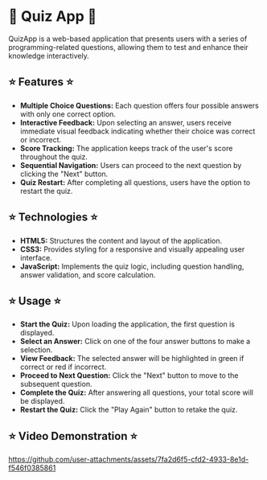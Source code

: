 # 🌸 Quiz App 🌸

QuizApp is a web-based application that presents users with a series of programming-related questions, allowing them to test and enhance their knowledge interactively.

## ⭐ Features ⭐

- **Multiple Choice Questions:** Each question offers four possible answers with only one correct option.
- **Interactive Feedback:** Upon selecting an answer, users receive immediate visual feedback indicating whether their choice was correct or incorrect.
- **Score Tracking:** The application keeps track of the user's score throughout the quiz.
- **Sequential Navigation:** Users can proceed to the next question by clicking the "Next" button.
- **Quiz Restart:** After completing all questions, users have the option to restart the quiz.
  
 ## ⭐ Technologies ⭐

- **HTML5:** Structures the content and layout of the application.
- **CSS3:** Provides styling for a responsive and visually appealing user interface.
- **JavaScript:** Implements the quiz logic, including question handling, answer validation, and score calculation.

## ⭐ Usage ⭐

- **Start the Quiz:** Upon loading the application, the first question is displayed.
- **Select an Answer:** Click on one of the four answer buttons to make a selection.
- **View Feedback:** The selected answer will be highlighted in green if correct or red if incorrect.
- **Proceed to Next Question:** Click the "Next" button to move to the subsequent question.
- **Complete the Quiz:** After answering all questions, your total score will be displayed.
- **Restart the Quiz:** Click the "Play Again" button to retake the quiz.

## ⭐ Video Demonstration ⭐

https://github.com/user-attachments/assets/7fa2d6f5-cfd2-4933-8e1d-f546f0385861

